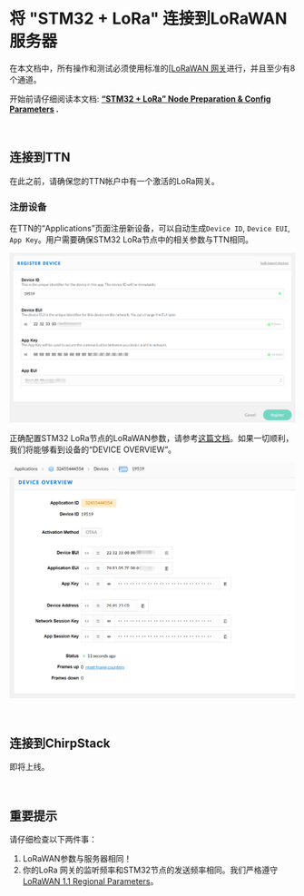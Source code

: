 # 将 "STM32 + LoRa" 连接到LoRaWAN服务器

在本文档中，所有操作和测试必须使用标准的[[LoRaWAN 网关](https://heltec.org/proudct_center/lora/lora-gateway/)进行，并且至少有8个通道。

开始前请仔细阅读本文档: **[“STM32 + LoRa” Node Preparation & Config Parameters](https://heltec-automation-docs.readthedocs.io/en/latest/stm32/lorawan/config_parameter.html#) .**

&nbsp;

## 连接到TTN

在此之前，请确保您的TTN帐户中有一个激活的LoRa网关。

### 注册设备

在TTN的“Applications”页面注册新设备，可以自动生成`Device ID`, `Device EUI`, `App Key`。用户需要确保STM32 LoRa节点中的相关参数与TTN相同。

![](img/connect_to_gateway/02.png)

正确配置STM32 LoRa节点的LoRaWAN参数，请参考[这篇文档]()。如果一切顺利，我们将能够看到设备的“DEVICE OVERVIEW”。

![](img/connect_to_gateway/03.png)

&nbsp;

## 连接到ChirpStack

即将上线。

&nbsp;

## 重要提示

请仔细检查以下两件事：

1. LoRaWAN参数与服务器相同！
2. 你的LoRa 网关的监听频率和STM32节点的发送频率相同。我们严格遵守[LoRaWAN 1.1 Regional Parameters](https://lora-alliance.org/sites/default/files/2018-04/lorawantm_regional_parameters_v1.1rb_-_final.pdf)。